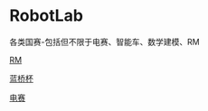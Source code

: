 # RobotLab
各类国赛-包括但不限于电赛、智能车、数学建模、RM


[RM](https://github.com/gyhft/ggsd-RobotLab/blob/main/RM/RM.md)

[蓝桥杯](https://github.com/gyhft/ggsd-RobotLab/tree/main/%E8%93%9D%E6%A1%A5%E6%9D%AF)

[电赛](https://github.com/gyhft/ggsd-RobotLab/tree/main/%E7%94%B5%E8%B5%9B)




